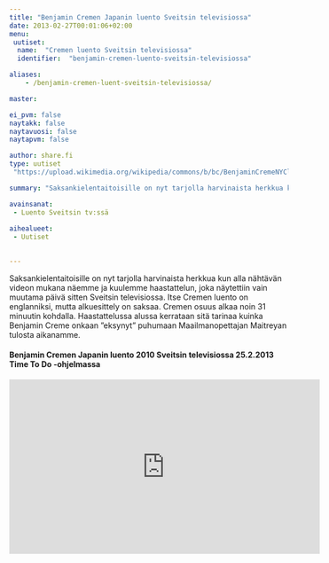 ```yaml
---
title: "Benjamin Cremen Japanin luento Sveitsin televisiossa"
date: 2013-02-27T00:01:06+02:00
menu:
 uutiset:
  name:  "Cremen luento Sveitsin televisiossa"
  identifier:  "benjamin-cremen-luento-sveitsin-televisiossa"

aliases:
    - /benjamin-cremen-luent-sveitsin-televisiossa/

master:

ei_pvm: false
naytakk: false
naytavuosi: false
naytapvm: false

author: share.fi
type: uutiset
 "https://upload.wikimedia.org/wikipedia/commons/b/bc/BenjaminCremeNYClecture2008.jpg"

summary: "Saksankielentaitoisille on nyt tarjolla harvinaista herkkua kun alla nähtävän videon mukana näemme ja kuulemme haastattelun, joka näytettiin vain muutama päivä sitten Sveitsin televisiossa."

avainsanat:
 - Luento Sveitsin tv:ssä
 
aihealueet:
 - Uutiset
 

---
```



<p class="alustus">Saksankielentaitoisille on nyt tarjolla harvinaista herkkua kun alla nähtävän videon mukana näemme ja kuulemme haastattelun, joka näytettiin vain muutama päivä sitten Sveitsin televisiossa. Itse Cremen luento on englanniksi, mutta alkuesittely on saksaa. Cremen osuus alkaa noin 31 minuutin kohdalla. Haastattelussa alussa kerrataan sitä tarinaa kuinka Benjamin Creme onkaan ”eksynyt” puhumaan Maailmanopettajan Maitreyan tulosta aikanamme.</p>
<h4>Benjamin Cremen Japanin luento 2010 Sveitsin televisiossa 25.2.2013 Time To Do -ohjelmassa</h4>
<iframe width="560" height="315" src="https://www.youtube-nocookie.com/embed/AaGVMSTNmac?rel=0&amp;controls=0&ampstart=15;showinfo=0" frameborder="0" allow="autoplay; encrypted-media" allowfullscreen></iframe>